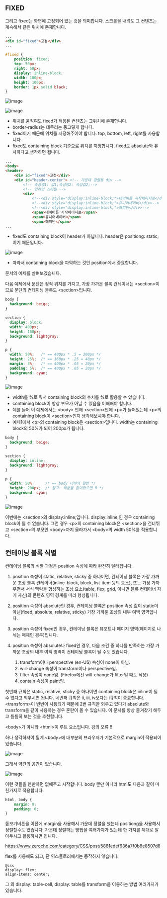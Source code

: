 ## FIXED

그리고 fixed는 화면에 고정되어 있는 것을 의미합니다. 스크롤을 내려도 그 컨텐츠는 계속해서 같은 위치에 존재합니다. 

```HTML
...
<div id="fixed">고정</div>
...
````

```CSS
#fixed {
    position: fixed;
    top: 50px;
    right: 50px;
    display: inline-block;
    width: 100px;
    height: 100px;
    border: 1px solid black;
}
```

![image](https://user-images.githubusercontent.com/79847020/176994341-79dbfc63-cc49-4db3-a31e-9d99d09b3e7c.png)

![image](https://user-images.githubusercontent.com/79847020/176994397-5f76a7c3-39d0-435c-98fb-1453e18de880.png)

* 위치를 움직여도 fixed가 적용된 컨텐츠는 그위치에 존재합니다.
* border-radius는 테두리는 둥그렇게 합니다.
* fixed이기 때문에 위치를 지정해주어야 합니다. top, bottom, left, right를 사용합니다.
* fixed도 containing block 기준으로 위치를 지정합니다. fixed도 absolute와 유사하다고 생각하면 됩니다. 

```HTML
...
<body>
<header>
    <div id="fixed">고정</div>
    <div id="header-center"> <!-- 가운데 정렬용 div -->
        <!-- 속성명1: 값1;속성명2: 속성값2;-->
        <!-- 인라인 스타일 -->
        <div>
            <!--<div style="display:inline-block;">네이버를 시작페이지로</div>-->
            <!--<div style="display:inline-block;">쥬니어네이버</div>-->
            <!--<div style="display:inline-block;">해피빈</div>-->
            <span>네이버를 시작페이지로</span>
            <span>쥬니어네이버</span>
            <span>해피빈</span>
...
```

* fixed도 containing block이 header가 아닙니다. header은 positiong: static; 이기 때문입니다.


![image](https://user-images.githubusercontent.com/79847020/176994483-752cf673-92f2-41fe-9555-aade654c09d0.png)

* 따라서 containing block을 파악하는 것인 position에서 중요합니다.

문서의 예제를 살펴보겠습니다.

다음 예제에서 문단은 정적 위치를 가지고, 가장 가까운 블록 컨테이너는 \<section\>이므로 문단의 컨테이닝 블록도 \<section\>입니다.

```CSS
body {
  background: beige;
}

section {
  display: block;
  width: 400px;
  height: 160px;
  background: lightgray;
}

p {
  width: 50%;   /* == 400px * .5 = 200px */
  height: 25%;  /* == 160px * .25 = 40px */
  margin: 5%;   /* == 400px * .05 = 20px */
  padding: 5%;  /* == 400px * .05 = 20px */
  background: cyan;
}
```

![image](https://user-images.githubusercontent.com/79847020/176994556-bb8ae518-6f48-46b1-b9e5-bb8b40bd8d30.png)

* width를 %로 줘서 containing block의 수치를 %로 활용할 수 있습니다.
* containing block이 항상 부모가 아닐 수 있음을 이해해야 합니다.
* 예를 들어 이 예제에서는 \<body\> 안에 \<section\>안에 \<p\>가 들어있는데 \<p\>의 containing block이 \<section\>인지 생각해보셔야 합니다. 
* 예제1에서 \<p\>의 containing block은 \<section\>입니다. width는 containing block의 50%가 되어 200px가 됩니다.

```CSS
body {
  background: beige;
}

section {
  display: inline;
  background: lightgray;
}

p {
  width: 50%;     /* == body 너비의 절반 */
  height: 200px;  /* 참고: 백분율 값이었으면 0 */
  background: cyan;
}
```

![image](https://user-images.githubusercontent.com/79847020/176994690-f6d17b87-1b00-422d-9836-aa665489cbea.png)

이번에는 \<section\>의 display:inline;입니다. display:inline;인 경우 containing block이 될 수 없습니다. 그런 경우 \<p\>의 containing block은 \<section\>을 건너뛰고 \<section\>의 부모인 \<body\>까지 올라가서 \<body\>의 width 50%를 적용합니다.

## 컨테이닝 블록 식별

컨테이닝 블록의 식별 과정은 position 속성에 따라 완전히 달라집니다.

1. position 속성이 static, relative, sticky 중 하나이면, 컨테이닝 블록은 가장 가까운 조상 블록 컨테이너(inline-block, block, list-item 등의 요소), 또는 가장 가까우면서 서식 맥락을 형성하는 조상 요소(table, flex, grid, 아니면 블록 컨테이너 자기 자신)의 콘텐츠 영역 경계를 따라 형성됩니다.

2. position 속성이 absolute인 경우, 컨테이닝 블록은 position 속성 값이 static이 아닌(fixed, absolute, relative, sticky) 가장 가까운 조상의 내부 여백 영역입니다.

3. position 속성이 fixed인 경우, 컨테이닝 블록은 뷰포트나 페이지 영역(페이지로 나뉘는 매체인 경우)입니다.

4. position 속성이 absolute나 fixed인 경우, 다음 조건 중 하나를 만족하는 가장 가까운 조상의 내부 여백 영역이 컨테이닝 블록이 될 수도 있습니다.
    1. transform이나 perspective (en-US) 속성이 none이 아님.
    2. will-change 속성이 transform이나 perspective임.
    3. filter 속성이 none임. (Firefox에선 will-change가 filter일 때도 적용)
    4. contain 속성이 paint임.

첫번째 규칙은 static, relative, sticky 중 하나이면 containing block은 inline이 될 수 없다고 외우시면 됩니다. 네번째 규칙은 ii, iii, iv보다는 i규칙이 중요합니다. \<transform\>이 빈번이 사용되기 때문에 2번 규칙만 외우고 있다가 absolute와 transform을 같이 사용하는 경우 혼란이 올 수 있습니다. 이 문서를 항상 즐겨찾기 해두고 틈틈히 보는 것을 추천합니다. 

\<body\>가 아니라 \<html\>이 루트 요소입니다. 강의 오류 !!

하나 생각하셔야 될게 \<body\>에 대부분의 브라우저가 기본적으로 margin이 적용되어 있습니다.

![image](https://user-images.githubusercontent.com/79847020/177176723-a29f53b5-fd7f-4e95-bba4-88970084503e.png)

그래서 약간의 공간이 있습니다. 

![image](https://user-images.githubusercontent.com/79847020/177176799-fc92c013-bc58-43c7-a92a-a012aea98081.png)

이런 것들을 왠만하면 없애주고 시작합니다. body 뿐만 아니라 html도 다음과 같이 마찬가지로 적용합니다.

```CSS
html, body {
    margin: 0;
    padding: 0;
}
```

돋보기버튼을 이전에 margin을 사용해서 가운데 정렬을 했는데 positiong을 사용해서 정렬할수도 있습니다. 가운데 정렬하는 방법을 여러가지가 있는데 한 가지를 제대로 알아두시고 활용하시면 됩니다.

https://www.zerocho.com/category/CSS/post/5881edef636a7f0b8e8507d8

flex를 사용해도 되고, 단 익스플로러에서는 동작하지 않습니다.
```
@css
display: flex;
align-items: center;
```

그 외 display: table-cell, display: table를 transform을 이용하는 방법 여러가지가 있습니다. 



